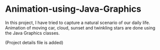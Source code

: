 # Animation-using-Java-Graphics

In this project, I have tried to capture a natural scenario of our daily life. 
Animation of moving car, cloud, sunset and twinkling stars are done using the Java Graphics classes. 

(Project details file is added)



